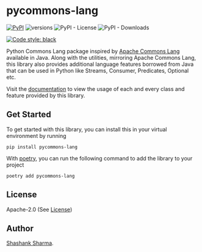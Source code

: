 # pycommons-lang

[![PyPI](https://img.shields.io/pypi/v/pycommons-lang)](https://pypi.org/project/pycommons-lang/)
![versions](https://img.shields.io/pypi/pyversions/pycommons-lang.svg)
![PyPI - License](https://img.shields.io/pypi/l/pycommons-lang)
![PyPI - Downloads](https://img.shields.io/pypi/dw/pycommons-lang)

[![Code style: black](https://img.shields.io/badge/code%20style-black-000000.svg)](https://github.com/psf/black)

Python Commons Lang package inspired by [Apache Commons Lang](https://commons.apache.org/proper/commons-lang/)
available in Java. Along with the utilities, mirroring Apache Commons Lang, this
library also provides additional language features borrowed from Java that can be used in Python like
Streams, Consumer, Predicates, Optional etc.

Visit the [documentation](https://pycommons.github.io/pycommons-lang) to view
the usage of each and every class and feature provided by this library.

## Get Started

To get started with this library, you can install this in your virtual environment
by running

```shell
pip install pycommons-lang
```

With [poetry](https://python-poetry.org/), you can run the following command to add the library to your
project

```shell
poetry add pycommons-lang
```

## License

Apache-2.0 (See [License](LICENSE))

## Author

[Shashank Sharma](https://github.com/shashankrnr32).


